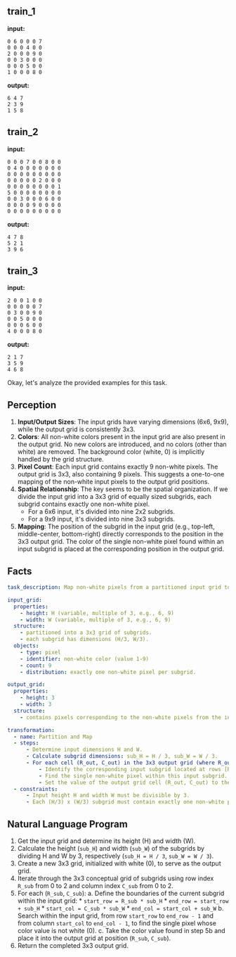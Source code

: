 
## train_1

**input:**
```
0 6 0 0 0 7
0 0 0 4 0 0
2 0 0 0 9 0
0 0 3 0 0 0
0 0 0 5 0 0
1 0 0 0 8 0
```


**output:**
```
6 4 7
2 3 9
1 5 8
```


## train_2

**input:**
```
0 0 0 7 0 0 8 0 0
0 4 0 0 0 0 0 0 0
0 0 0 0 0 0 0 0 0
0 0 0 0 0 2 0 0 0
0 0 0 0 0 0 0 0 1
5 0 0 0 0 0 0 0 0
0 0 3 0 0 0 6 0 0
0 0 0 0 9 0 0 0 0
0 0 0 0 0 0 0 0 0
```


**output:**
```
4 7 8
5 2 1
3 9 6
```


## train_3

**input:**
```
2 0 0 1 0 0
0 0 0 0 0 7
0 3 0 0 9 0
0 0 5 0 0 0
0 0 0 6 0 0
4 0 0 0 8 0
```


**output:**
```
2 1 7
3 5 9
4 6 8
```

Okay, let's analyze the provided examples for this task.

## Perception

1.  **Input/Output Sizes**: The input grids have varying dimensions (6x6, 9x9), while the output grid is consistently 3x3.
2.  **Colors**: All non-white colors present in the input grid are also present in the output grid. No new colors are introduced, and no colors (other than white) are removed. The background color (white, 0) is implicitly handled by the grid structure.
3.  **Pixel Count**: Each input grid contains exactly 9 non-white pixels. The output grid is 3x3, also containing 9 pixels. This suggests a one-to-one mapping of the non-white input pixels to the output grid positions.
4.  **Spatial Relationship**: The key seems to be the spatial organization. If we divide the input grid into a 3x3 grid of equally sized subgrids, each subgrid contains exactly one non-white pixel.
    *   For a 6x6 input, it's divided into nine 2x2 subgrids.
    *   For a 9x9 input, it's divided into nine 3x3 subgrids.
5.  **Mapping**: The position of the subgrid in the input grid (e.g., top-left, middle-center, bottom-right) directly corresponds to the position in the 3x3 output grid. The color of the single non-white pixel found within an input subgrid is placed at the corresponding position in the output grid.

## Facts


```yaml
task_description: Map non-white pixels from a partitioned input grid to a 3x3 output grid based on subgrid location.

input_grid:
  properties:
    - height: H (variable, multiple of 3, e.g., 6, 9)
    - width: W (variable, multiple of 3, e.g., 6, 9)
  structure:
    - partitioned into a 3x3 grid of subgrids.
    - each subgrid has dimensions (H/3, W/3).
  objects:
    - type: pixel
    - identifier: non-white color (value 1-9)
    - count: 9
    - distribution: exactly one non-white pixel per subgrid.

output_grid:
  properties:
    - height: 3
    - width: 3
  structure:
    - contains pixels corresponding to the non-white pixels from the input.

transformation:
  - name: Partition and Map
  - steps:
      - Determine input dimensions H and W.
      - Calculate subgrid dimensions: sub_H = H / 3, sub_W = W / 3.
      - For each cell (R_out, C_out) in the 3x3 output grid (where R_out, C_out are 0, 1, 2):
          - Identify the corresponding input subgrid located at rows [R_out * sub_H, (R_out + 1) * sub_H - 1] and columns [C_out * sub_W, (C_out + 1) * sub_W - 1].
          - Find the single non-white pixel within this input subgrid.
          - Set the value of the output grid cell (R_out, C_out) to the color of the found non-white pixel.
  - constraints:
      - Input height H and width W must be divisible by 3.
      - Each (H/3) x (W/3) subgrid must contain exactly one non-white pixel.
```


## Natural Language Program

1.  Get the input grid and determine its height (H) and width (W).
2.  Calculate the height (`sub_H`) and width (`sub_W`) of the subgrids by dividing H and W by 3, respectively (`sub_H = H / 3`, `sub_W = W / 3`).
3.  Create a new 3x3 grid, initialized with white (0), to serve as the output grid.
4.  Iterate through the 3x3 conceptual grid of subgrids using row index `R_sub` from 0 to 2 and column index `C_sub` from 0 to 2.
5.  For each (`R_sub`, `C_sub`):
    a.  Define the boundaries of the current subgrid within the input grid:
        *   `start_row = R_sub * sub_H`
        *   `end_row = start_row + sub_H`
        *   `start_col = C_sub * sub_W`
        *   `end_col = start_col + sub_W`
    b.  Search within the input grid, from row `start_row` to `end_row - 1` and from column `start_col` to `end_col - 1`, to find the single pixel whose color value is not white (0).
    c.  Take the color value found in step 5b and place it into the output grid at position (`R_sub`, `C_sub`).
6.  Return the completed 3x3 output grid.
